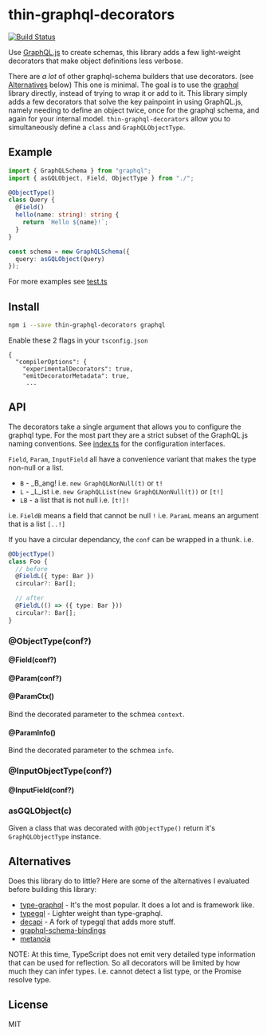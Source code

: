 # thin-graphql-decorators

[![Build Status](https://travis-ci.org/smallhelm/thin-graphql-decorators.svg)](https://travis-ci.org/smallhelm/thin-graphql-decorators)

Use [GraphQL.js](https://graphql.org/graphql-js/) to create schemas, this library adds a few light-weight decorators that make object definitions less verbose.

There are _a lot_ of other graphql-schema builders that use decorators. (see [Alternatives](#alternatives) below) This one is minimal. The goal is to use the [graphql](https://graphql.org/graphql-js/) library directly, instead of trying to wrap it or add to it. This library simply adds a few decorators that solve the key painpoint in using GraphQL.js, namely needing to define an object twice, once for the graphql schema, and again for your internal model. `thin-graphql-decorators` allow you to simultaneously define a `class` and `GraphQLObjectType`.

## Example

```ts
import { GraphQLSchema } from "graphql";
import { asGQLObject, Field, ObjectType } from "./";

@ObjectType()
class Query {
  @Field()
  hello(name: string): string {
    return `Hello ${name}!`;
  }
}

const schema = new GraphQLSchema({
  query: asGQLObject(Query)
});
```

For more examples see [test.ts](https://github.com/smallhelm/thin-graphql-decorators/blob/master/test.ts)

## Install

```sh
npm i --save thin-graphql-decorators graphql
```

Enable these 2 flags in your `tsconfig.json`

```
{
  "compilerOptions": {
    "experimentalDecorators": true,
    "emitDecoratorMetadata": true,
     ...
```

## API

The decorators take a single argument that allows you to configure the graphql type. For the most part they are a strict subset of the GraphQL.js naming conventions. See [index.ts](https://github.com/smallhelm/thin-graphql-decorators/blob/master/index.ts) for the configuration interfaces.

`Field`, `Param`, `InputField` all have a convenience variant that makes the type non-null or a list.

- `B` - \_B_ang! i.e. `new GraphQLNonNull(t)` or `t!`
- `L` - \_L_ist i.e. `new GraphQLList(new GraphQLNonNull(t))` or `[t!]`
- `LB` - a list that is not null i.e. `[t!]!`

i.e. `FieldB` means a field that cannot be null `!`
i.e. `ParamL` means an argument that is a list `[..!]`

If you have a circular dependancy, the `conf` can be wrapped in a thunk. i.e.

```ts
@ObjectType()
class Foo {
  // before
  @FieldL({ type: Bar })
  circular?: Bar[];

  // after
  @FieldL(() => ({ type: Bar }))
  circular?: Bar[];
}
```

### @ObjectType(conf?)

#### @Field(conf?)

#### @Param(conf?)

#### @ParamCtx()

Bind the decorated parameter to the schmea `context`.

#### @ParamInfo()

Bind the decorated parameter to the schmea `info`.

### @InputObjectType(conf?)

#### @InputField(conf?)

### asGQLObject(c)

Given a class that was decorated with `@ObjectType()` return it's `GraphQLObjectType` instance.

## Alternatives

Does this library do to little? Here are some of the alternatives I evaluated before building this library:

- [type-graphql](https://19majkel94.github.io/type-graphql/) - It's the most popular. It does a lot and is framework like.
- [typegql](https://prismake.github.io/typegql/) - Lighter weight than type-graphql.
- [decapi](https://decapi.netlify.com/) - A fork of typegql that adds more stuff.
- [graphql-schema-bindings](https://github.com/IBM/graphql-schema-bindings)
- [metanoia](https://github.com/voodooattack/metanoia)

NOTE: At this time, TypeScript does not emit very detailed type information that can be used for reflection. So all decorators will be limited by how much they can infer types. I.e. cannot detect a list type, or the Promise resolve type.

## License

MIT

